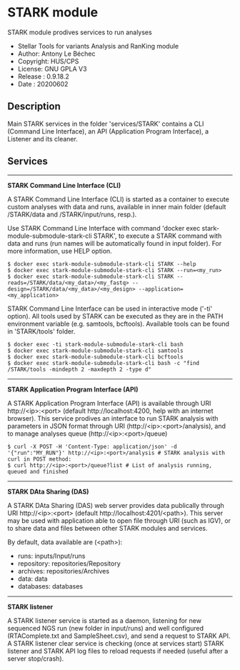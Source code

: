 STARK module
============
STARK module prodives services to run analyses
* Stellar Tools for variants Analysis and RanKing module
* Author: Antony Le Béchec
* Copyright: HUS/CPS
* License: GNU GPLA V3
* Release : 0.9.18.2
* Date : 20200602



Description
-----------


Main STARK services in the folder 'services/STARK' contains a CLI (Command Line Interface), an API (Application Program Interface), a Listener and its cleaner.



Services
---------


---
**STARK Command Line Interface (CLI)**


A STARK Command Line Interface (CLI) is started as a container to execute custom analyses with data and runs, available in inner main folder (default /STARK/data and /STARK/input/runs, resp.).

Use STARK Command Line Interface with command 'docker exec stark-module-submodule-stark-cli STARK', to execute a STARK command with data and runs (run names will be automatically found in input folder). For more information, use HELP option.

```
$ docker exec stark-module-submodule-stark-cli STARK --help
$ docker exec stark-module-submodule-stark-cli STARK --run=<my_run>
$ docker exec stark-module-submodule-stark-cli STARK --reads=/STARK/data/<my_data>/<my_fastq> --design=/STARK/data/<my_data>/<my_design> --application=<my_application>
```

STARK Command Line Interface can be used in interactive mode ('-ti' option). All tools used by STARK can be executed as they are in the PATH environment variable (e.g. samtools, bcftools). Available tools can be found in 'STARK/tools' folder.

```
$ docker exec -ti stark-module-submodule-stark-cli bash
$ docker exec stark-module-submodule-stark-cli samtools
$ docker exec stark-module-submodule-stark-cli bcftools
$ docker exec stark-module-submodule-stark-cli bash -c "find /STARK/tools -mindepth 2 -maxdepth 2 -type d"
```

---
**STARK Application Program Interface (API)**


A STARK Application Program Interface (API) is available through URI http://\<ip\>:\<port\> (default http://localhost:4200, help with an internet browser). This service prodives an interface to run STARK analysis with parameters in JSON format through URI (http://\<ip\>:\<port\>/analysis), and to manage analyses queue (http://\<ip\>:\<port\>/queue)

```
$ curl -X POST -H 'Content-Type: application/json' -d '{"run":"MY_RUN"}' http://<ip>:<port>/analysis # STARK analysis with curl in POST method: 
$ curl http://<ip>:<port>/queue?list # List of analysis running, queued and finished
```

---
**STARK DAta Sharing (DAS)**


A STARK DAta Sharing (DAS) web server provides data publically through URI http://\<ip\>:\<port\> (default http://localhost:4201/<path\>). This server may be used with application able to open file through URI (such as IGV), or to share data and files between other STARK modules and services.


By default, data available are (\<path\>):
- runs: inputs/Input/runs
- repository: repositories/Repository 
- archives: repositories/Archives 
- data: data
- databases: databases


---
**STARK listener**


A STARK listener service is started as a daemon, listening for new sequenced NGS run (new folder in input/runs) and well configured (RTAComplete.txt and SampleSheet.csv), and send a request to STARK API. A STARK listener clear service is checking (once at services start) STARK listener and STARK API log files to reload requests if needed (useful after a server stop/crash).

